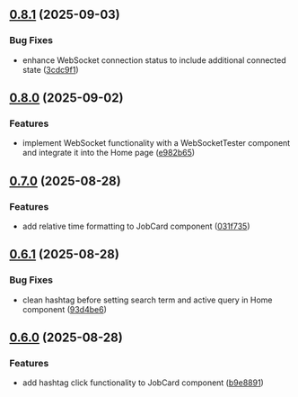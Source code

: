 ## [0.8.1](https://github.com/ghorbani-mohammad/React-Job-AI-Assistant/compare/v0.8.0...v0.8.1) (2025-09-03)


### Bug Fixes

* enhance WebSocket connection status to include additional connected state ([3cdc9f1](https://github.com/ghorbani-mohammad/React-Job-AI-Assistant/commit/3cdc9f12dd4294dd7f6b65856947ca51c810b0f2))

## [0.8.0](https://github.com/ghorbani-mohammad/React-Job-AI-Assistant/compare/v0.7.0...v0.8.0) (2025-09-02)


### Features

* implement WebSocket functionality with a WebSocketTester component and integrate it into the Home page ([e982b65](https://github.com/ghorbani-mohammad/React-Job-AI-Assistant/commit/e982b651d10dcd05b3a163f975047bef750a8ef2))

## [0.7.0](https://github.com/ghorbani-mohammad/React-Job-AI-Assistant/compare/v0.6.1...v0.7.0) (2025-08-28)


### Features

* add relative time formatting to JobCard component ([031f735](https://github.com/ghorbani-mohammad/React-Job-AI-Assistant/commit/031f735879d31e28e3be5b54fc5e5bbac4930b99))

## [0.6.1](https://github.com/ghorbani-mohammad/React-Job-AI-Assistant/compare/v0.6.0...v0.6.1) (2025-08-28)


### Bug Fixes

* clean hashtag before setting search term and active query in Home component ([93d4be6](https://github.com/ghorbani-mohammad/React-Job-AI-Assistant/commit/93d4be67365925e83126d1766549c6e399ea31c1))

## [0.6.0](https://github.com/ghorbani-mohammad/React-Job-AI-Assistant/compare/v0.5.1...v0.6.0) (2025-08-28)


### Features

* add hashtag click functionality to JobCard component ([b9e8891](https://github.com/ghorbani-mohammad/React-Job-AI-Assistant/commit/b9e8891640abd1bf01a4f28bca5256dfd7b83ace))


